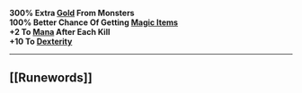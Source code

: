 **300% Extra [Gold](https://diablo.fandom.com/wiki/Gold "Gold") From Monsters  
100% Better Chance Of Getting [Magic Items](https://diablo.fandom.com/wiki/Magic_Items "Magic Items")  
+2 To [Mana](https://diablo.fandom.com/wiki/Mana "Mana") After Each Kill  
+10 To [Dexterity](https://diablo.fandom.com/wiki/Dexterity "Dexterity")**

---
## [[Runewords]]